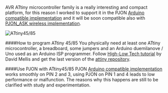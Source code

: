 AVR ATtiny microcontroller family is a really interesting and compact platform, for this reason I worked to support it in the PJON [Arduino compatible implementation](https://github.com/gioblu/PJON) and it will be soon compatible also with [PJON_ASK wireless implementation](https://github.com/gioblu/PJON_ASK). 

![ATtiny45/85](http://uk.rs-online.com/largeimages/F6962327-01.jpg)

####How to program ATtiny 45/85
You physically need at least one ATtiny microcontroller, a breadboard, some jumpers and an Arduino duemilanove / Uno used as an Arduino ISP programmer. Follow [High-Low Tech tutorial](http://highlowtech.org/?p=1706) by David Mellis and get the last version of the [attiny repository](https://github.com/damellis/attiny).

####Use PJON with ATtiny45/85
PJON [Arduino compatible implementation](https://github.com/gioblu/PJON) works smoothly on PIN 2 and 3, using PJON on PIN 1 and 4 leads to low performance or malfunction. The reasons why this happens are still to be clarified with study and experimentation.

